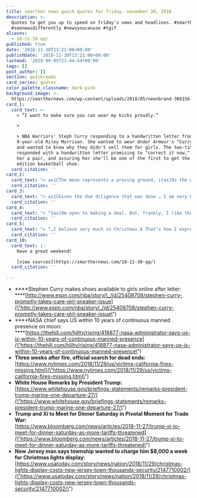 ```yaml
---
title: smarther news quick quotes for friday, november 30, 2018
description: >-
  Quotes to get you up to speed on friday's news and headlines. #smarthernews
  #seenewsdifferently #newsyoucanuse #tgif
aliases:
  - 18-11-30-qq/
published: true
date: '2018-11-30T13:21:06+00:00'
publishDate: '2018-11-30T13:21:06+00:00'
lastmod: '2019-09-05T21:44:44+00:00'
tags: []
post_author: []
section: quickreads
card_series: quotes
color_palette_classname: dark-pink
background_image: >-
  https://smarthernews.com/wp-content/uploads/2018/05/neonbrand-308156-unsplash-scaled.jpg
card_1:
  card_text: >-
    > “I want to make sure you can wear my kicks proudly.”

    > 

    > NBA Warriors' Steph Curry responding to a handwritten letter from
    9-year-old Riley Morrison. She wanted to wear Under Armour's "Curry 5" shoes
    and wanted to know why they didn't sell them for girls. The two-time MVP
    responded with a handwritten letter promising to "correct it now," sending
    her a pair, and assuring her she'll be one of the first to get the next
    edition basketball shoe.
  card_citation: ''
card_2:
  card_text: "> ax1CThe moon represents a proving ground, itax19s the way we can reduce risk, we can prove technology, we can prove human physiology… and we replicate them at Mars.ax1Dn> n> Jim Bridenstine, NASA Administrator, on its plans for space station to orbit the moon allowing humans to go back and forth to its surface in practice for landing on Mars. NASA hasn't been to the moon since 1972, but says it will have continuous presence within 10 years."
  card_citation: ''
card_3:
  card_text: "> ax1CGiven the due diligence that was done … I am very hopeful that we wonax19t see any kind of increase.”n> n> Sheriff Kory Honea, the man in charge of searching for the missing in Northern California's Camp Fire, after completing a review of 18,000 burned structures in the search for victims. Three weeks after it began, the death toll stands at 88, but it is still not clear why 200 remain missing. Heavy rains are now impacting the area causing flooding."
  card_citation: ''
card_4:
  card_text: "> “Iax19m open to making a deal. But, frankly, I like the deal we have right now.”n> n> President Trump ahead of a critical meeting on trade with China's President Xi Jinping. The two are meeting on the sidelines of the G-20 and are expected to have dinner Saturday night in Buenos Aires. The meeting will signal whether the world's two largest economies can resolve their differences and perhaps lower the combined hundreds of billions in tariffs currently imposed."
  card_citation: ''
card_5:
  card_text: "> “…I believe very much in Christmas.A That’s how I express myself ax14A through my lights.”n> n> Thomas Apruzzi of Old Bridge, NJ. His family's annual Christmas light display has taken place for at least 15 years & attracts throngs of onlookers. The town says the holiday display costs taxpayers at least $45K for resources to ensure traffic and pedestrian safety. Town officials want Apruzzi to foot the cost; Apruzzi believe his lights reflect his freedom of expression and he wonax19t pay."
  card_citation: ''
card_10:
  card_text: |-
    Have a great weekend!

    [view sources](https://smarthernews.com/18-11-30-qq/)
  card_citation: ''

---
```

*   ****Stephen Curry makes shoes available to girls online after letter:  
    ****[http://www.espn.com/nba/story/\_/id/25408708/stephen-curry-promptly-takes-care-girl-sneaker-issue](\"http://www.espn.com/nba/story/_/id/25408708/stephen-curry-promptly-takes-care-girl-sneaker-issue\")
*   ****NASA chief says US within 10 years of continuous manned presence on moon:  
    ****[https://thehill.com/hilltv/rising/418877-nasa-administrator-says-us-is-within-10-years-of-continuous-manned-presence](\"https://thehill.com/hilltv/rising/418877-nasa-administrator-says-us-is-within-10-years-of-continuous-manned-presence\")
*   **Three weeks after fire, official search for dead ends:**  
    [https://www.nytimes.com/2018/11/29/us/victims-california-fires-missing.html](\"https://www.nytimes.com/2018/11/29/us/victims-california-fires-missing.html\")
*   **White House Remarks by President Trump:**  
    [https://www.whitehouse.gov/briefings-statements/remarks-president-trump-marine-one-departure-27/](\"https://www.whitehouse.gov/briefings-statements/remarks-president-trump-marine-one-departure-27/\")
*   **Trump and Xi to Meet for Dinner Saturday in Pivotal Moment for Trade War:**  
    [https://www.bloomberg.com/news/articles/2018-11-27/trump-xi-to-meet-for-dinner-saturday-as-more-tariffs-threatened](\"https://www.bloomberg.com/news/articles/2018-11-27/trump-xi-to-meet-for-dinner-saturday-as-more-tariffs-threatened\")
*   **New Jersey man says township wanted to charge him $8,000 a week for Christmas lights display:**  
    [https://www.usatoday.com/story/news/nation/2018/11/29/christmas-lights-display-costs-new-jersey-town-thousands-security/2147710002/](\"https://www.usatoday.com/story/news/nation/2018/11/29/christmas-lights-display-costs-new-jersey-town-thousands-security/2147710002/\")